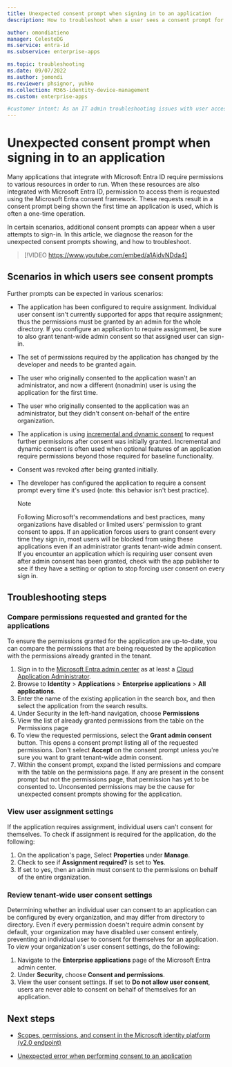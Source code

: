 ```yaml
---
title: Unexpected consent prompt when signing in to an application
description: How to troubleshoot when a user sees a consent prompt for an application you've integrated with Microsoft Entra ID that you didn't expect

author: omondiatieno
manager: CelesteDG
ms.service: entra-id
ms.subservice: enterprise-apps

ms.topic: troubleshooting
ms.date: 09/07/2022
ms.author: jomondi
ms.reviewer: phsignor, yuhko
ms.collection: M365-identity-device-management
ms.custom: enterprise-apps

#customer intent: As an IT admin troubleshooting issues with user access to Microsoft applications, I want to understand and troubleshoot errors that occur during the process of consenting to an application, so that I can successfully grant the necessary permissions and access the application.
---
```


# Unexpected consent prompt when signing in to an application

Many applications that integrate with Microsoft Entra ID require permissions to various resources in order to run. When these resources are also integrated with Microsoft Entra ID, permission to access them is requested using the Microsoft Entra consent framework. These requests result in a consent prompt being shown the first time an application is used, which is often a one-time operation.

In certain scenarios, additional consent prompts can appear when a user attempts to sign-in. In this article, we diagnose the reason for the unexpected consent prompts showing, and how to troubleshoot.

> [!VIDEO https://www.youtube.com/embed/a1AjdvNDda4]

## Scenarios in which users see consent prompts

Further prompts can be expected in various scenarios:

- The application has been configured to require assignment. Individual user consent isn't currently supported for apps that require assignment; thus the permissions must be granted by an admin for the whole directory. If you configure an application to require assignment, be sure to also grant tenant-wide admin consent so that assigned user can sign-in.

- The set of permissions required by the application has changed by the developer and needs to be granted again.

- The user who originally consented to the application wasn't an administrator, and now a different (nonadmin) user is using the application for the first time.

- The user who originally consented to the application was an administrator, but they didn't consent on-behalf of the entire organization.

- The application is using [incremental and dynamic consent](~/identity-platform/permissions-consent-overview.md#consent) to request further permissions after consent was initially granted. Incremental and dynamic consent is often used when optional features of an application require permissions beyond those required for baseline functionality.

- Consent was revoked after being granted initially.

- The developer has configured the application to require a consent prompt every time it's used (note: this behavior isn't best practice).

   > [!NOTE]
   > Following Microsoft's recommendations and best practices, many organizations have disabled or limited users' permission to grant consent to apps. If an application forces users to grant consent every time they sign in, most users will be blocked from using these applications even if an administrator grants tenant-wide admin consent. If you encounter an application which is requiring user consent even after admin consent has been granted, check with the app publisher to see if they have a setting or option to stop forcing user consent on every sign in.


## Troubleshooting steps

### Compare permissions requested and granted for the applications

To ensure the permissions granted for the application are up-to-date, you can compare the permissions that are being requested by the application with the permissions already granted in the tenant.

1. Sign in to the [Microsoft Entra admin center](https://entra.microsoft.com) as at least a [Cloud Application Administrator](~/identity/role-based-access-control/permissions-reference.md#cloud-application-administrator).
1. Browse to **Identity** > **Applications** > **Enterprise applications** > **All applications**.
1. Enter the name of the existing application in the search box, and then select the application from the search results.
1. Under Security in the left-hand navigation, choose **Permissions**
1. View the list of already granted permissions from the table on the Permissions page
1. To view the requested permissions, select the **Grant admin consent** button. This opens a consent prompt listing all of the requested permissions. Don't select **Accept** on the consent prompt unless you're sure you want to grant tenant-wide admin consent.
1. Within the consent prompt, expand the listed permissions and compare with the table on the permissions page. If any are present in the consent prompt but not the permissions page, that permission has yet to be consented to. Unconsented permissions may be the cause for unexpected consent prompts showing for the application.

### View user assignment settings

If the application requires assignment, individual users can't consent for themselves. To check if assignment is required for the application, do the following:

1. On the application's page, Select **Properties** under **Manage**.
1. Check to see if **Assignment required?** is set to **Yes**.
1. If set to yes, then an admin must consent to the permissions on behalf of the entire organization.

### Review tenant-wide user consent settings

Determining whether an individual user can consent to an application can be configured by every organization, and may differ from directory to directory. Even if every permission doesn't require admin consent by default, your organization may have disabled user consent entirely, preventing an individual user to consent for themselves for an application. To view your organization's user consent settings, do the following:

1. Navigate to the **Enterprise applications** page of the Microsoft Entra admin center.
1. Under **Security**, choose **Consent and permissions**.
1. View the user consent settings. If set to **Do not allow user consent**, users are never able to consent on behalf of themselves for an application.

## Next steps


- [Scopes, permissions, and consent in the Microsoft identity platform (v2.0 endpoint)](~/identity-platform/permissions-consent-overview.md)

- [Unexpected error when performing consent to an application](application-sign-in-unexpected-user-consent-error.md)
